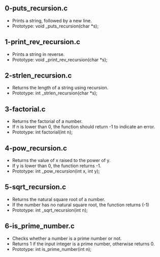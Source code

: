 ## 0-puts_recursion.c
- Prints a string, followed by a new line.
- Prototype: void _puts_recursion(char *s);
## 1-print_rev_recursion.c
- Prints a string in reverse.
- Prototype: void _print_rev_recursion(char *s);
## 2-strlen_recursion.c
- Returns the length of a string using recursion.
- Prototype: int _strlen_recursion(char *s);
## 3-factorial.c
- Returns the factorial of a number.
- If n is lower than 0, the function should return -1 to indicate an error.
- Prototype: int factorial(int n);
## 4-pow_recursion.c
- Returns the value of x raised to the power of y.
- If y is lower than 0, the function returns -1.
- Prototype: int _pow_recursion(int x, int y);
## 5-sqrt_recursion.c
- Returns the natural square root of a number.
- If the number has no natural square root, the function returns (-1)
- Prototype: int _sqrt_recursion(int n);
## 6-is_prime_number.c
- Checks whether a number is a prime number or not.
- Returns 1 if the input integer is a prime number, otherwise returns 0.
- Prototype: int is_prime_number(int n);
